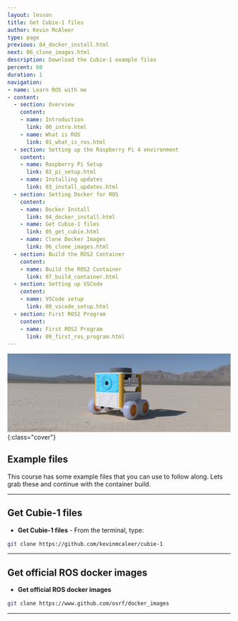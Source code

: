 ```yaml
---
layout: lesson
title: Get Cubie-1 files
author: Kevin McAleer
type: page
previous: 04_docker_install.html
next: 06_clone_images.html
description: Download the Cubie-1 example files
percent: 60
duration: 1
navigation:
- name: Learn ROS with me
- content:
  - section: Overview
    content:
    - name: Introduction
      link: 00_intro.html
    - name: What is ROS
      link: 01_what_is_ros.html
  - section: Setting up the Raspberry Pi 4 environment
    content:
    - name: Raspberry Pi Setup
      link: 02_pi_setup.html
    - name: Installing updates
      link: 03_install_updates.html
  - section: Setting Docker for ROS
    content:
    - name: Docker Install
      link: 04_docker_install.html
    - name: Get Cubie-1 files
      link: 05_get_cubie.html
    - name: Clone Docker Images
      link: 06_clone_images.html
  - section: Build the ROS2 Container
    content:
    - name: Build the ROS2 Container
      link: 07_build_container.html
  - section: Setting up VSCode
    content:
    - name: VSCode setup
      link: 08_vscode_setup.html
  - section: First ROS2 Program
    content:
    - name: First ROS2 Program
      link: 09_first_ros_program.html
---
```



![Cubie Robot image](assets/cubie.jpg){:class="cover"}

## Example files

This course has some example files that you can use to follow along. Lets grab these and continue with the container build.

---

## Get Cubie-1 files

* **Get Cubie-1 files** - From the terminal, type:

```bash
git clone https://github.com/kevinmcaleer/cubie-1
```

---

## Get official ROS docker images

* **Get official ROS docker images**

```bash
git clone https://www.github.com/osrf/docker_images
```

---
